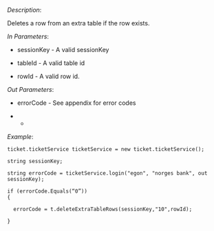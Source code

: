 <properties date="2016-06-24"
SortOrder="146"
/>

*Description*:

Deletes a row from an extra table if the row exists.

                  

*In Parameters*:

* sessionKey            - A valid sessionKey

* tableId       - A valid table id

* rowId        - A valid row id.

*Out Parameters*:

* errorCode  - See appendix for error codes

* *

*Example*:
```
ticket.ticketService ticketService = new ticket.ticketService();

string sessionKey;

string errorCode = ticketService.login("egon", "norges bank", out sessionKey);

if (errorCode.Equals(“0”))
{

  errorCode = t.deleteExtraTableRows(sessionKey,"10",rowId);

}
```